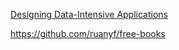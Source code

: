 [Designing Data-Intensive Applications](http://ddia.vonng.com/#/)

https://github.com/ruanyf/free-books
